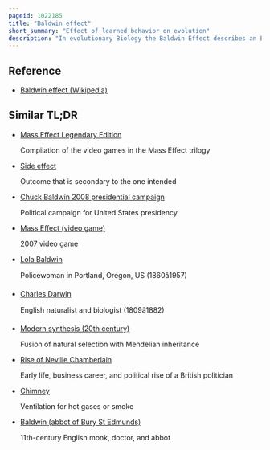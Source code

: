 ```yaml
---
pageid: 1022185
title: "Baldwin effect"
short_summary: "Effect of learned behavior on evolution"
description: "In evolutionary Biology the Baldwin Effect describes an Effect of learned Behaviour on Evolution. James mark Baldwin and Others suggested that an Organism's Ability to learn new Behaviours will affect its reproductive Success and will therefore have an Effect through natural Selection on the genetic Makeup of his Species. It posits that subsequent Selection might reinforce the originally learned Behaviors, if adaptive, into more in-born, instinctive Ones. Though this Process appears similar to Lamarckism, that View proposes that living Things inherited their Parents' acquired Characteristics. The Baldwin Effect only posits that learning Ability, which is genetically based, is another variable in / Contributor to environmental Adaptation. This Effect first proposed during the Eclipse of Darwinism in the late 19th Century has been independently proposed several Times and is generally recognized Today as Part of modern Synthesis."
---
```


## Reference

- [Baldwin effect (Wikipedia)](https://en.wikipedia.org/?curid=1022185)

## Similar TL;DR

- [Mass Effect Legendary Edition](/tldr/en/mass-effect-legendary-edition)

  Compilation of the video games in the Mass Effect trilogy

- [Side effect](/tldr/en/side-effect)

  Outcome that is secondary to the one intended

- [Chuck Baldwin 2008 presidential campaign](/tldr/en/chuck-baldwin-2008-presidential-campaign)

  Political campaign for United States presidency

- [Mass Effect (video game)](/tldr/en/mass-effect-video-game)

  2007 video game

- [Lola Baldwin](/tldr/en/lola-baldwin)

  Policewoman in Portland, Oregon, US (1860â1957)

- [Charles Darwin](/tldr/en/charles-darwin)

  English naturalist and biologist (1809â1882)

- [Modern synthesis (20th century)](/tldr/en/modern-synthesis-20th-century)

  Fusion of natural selection with Mendelian inheritance

- [Rise of Neville Chamberlain](/tldr/en/rise-of-neville-chamberlain)

  Early life, business career, and political rise of a British politician

- [Chimney](/tldr/en/chimney)

  Ventilation for hot gases or smoke

- [Baldwin (abbot of Bury St Edmunds)](/tldr/en/baldwin-abbot-of-bury-st-edmunds)

  11th-century English monk, doctor, and abbot
